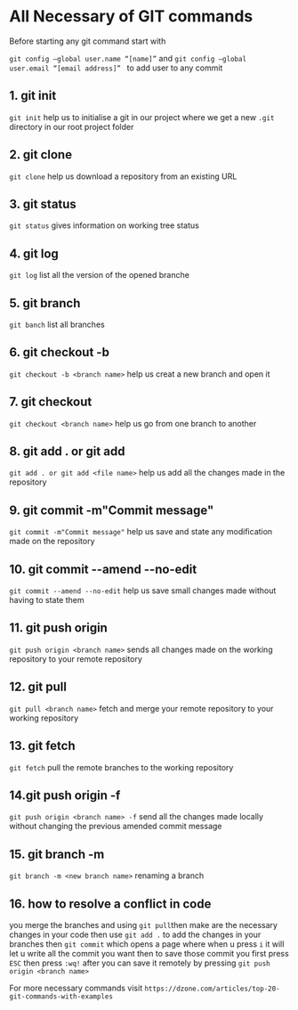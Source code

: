 # All Necessary of GIT commands

Before starting any git command start with 

`git config –global user.name “[name]”` and `git config –global user.email “[email address]” ` to add user to any commit

## 1. git init
`git init` help us to initialise a git in our project where we get a new ``.git`` directory in our root project folder

## 2. git clone
`git clone` help us download a repository from an existing URL

## 3. git status
`git status` gives  information on working tree status

## 4. git log
`git log` list all the version of the opened branche


## 5. git branch
`git banch` list all branches 


## 6. git checkout -b <branch name>
`git checkout -b <branch name>` help us creat a new branch and open it


## 7. git checkout <branch name>
`git checkout <branch name>` help us go from one branch to another


## 8. git add . or git add <file name>
`git add . or git add <file name>` help us add all the changes made in the repository

## 9. git commit -m"Commit message"
`git commit -m"Commit message"` help us save and state any modification made on the repository


## 10. git commit --amend --no-edit
`git commit --amend --no-edit` help us save small changes made without having to state them 


## 11. git push origin <branch name>
`git push origin <branch name>` sends all changes made on the working repository to your remote repository


## 12. git pull <branch name>
`git pull <branch name>` fetch and merge your remote repository to your working repository


## 13. git fetch
`git fetch` pull the remote branches to the working repository


## 14.git push origin <branch name> -f
 `git push origin <branch name> -f` send all the changes made locally without changing the previous amended commit message 

 ## 15. git branch -m <new branch name>
 `git branch -m <new branch name>` renaming a branch


## 16. how to resolve a conflict in code
you merge the branches and using `git pull`then make are the necessary changes in your code then use `git add .` to add the changes in your branches then `git commit` which opens a page where when u press `i` it will let u write all the commit you want then to save those commit you first press `ESC` then press `:wq!` after you can save it remotely by pressing `git push origin <branch name>`

For more necessary commands visit 
`https://dzone.com/articles/top-20-git-commands-with-examples`
